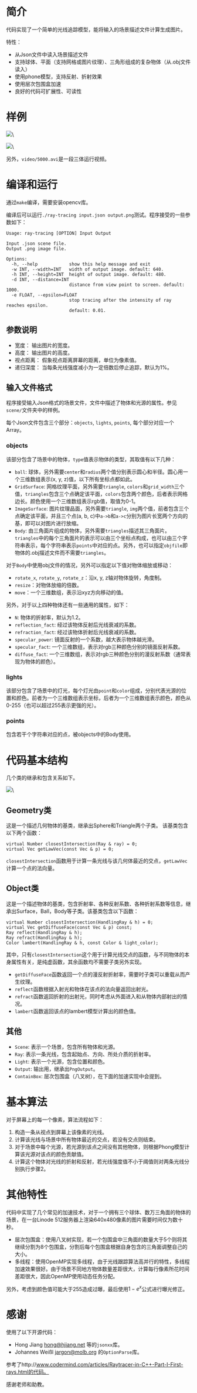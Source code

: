 # 简介

代码实现了一个简单的光线追踪模型，能将输入的场景描述文件计算生成图片。

特性：

- 从Json文件中读入场景描述文件
- 支持球体、平面（支持网格或图片纹理）、三角形组成的复杂物体（从.obj文件读入）
- 使用phone模型，支持反射、折射效果
- 使用层次包围盒加速
- 良好的代码可扩展性、可读性

# 样例

![](https://github.com/blahgeek/ray-tracing/raw/master/scene/scene1.png)\


![](https://github.com/blahgeek/ray-tracing/raw/master/scene/rose_heart.png)\


另外，`video/5000.avi`是一段三体运行视频。

# 编译和运行

通过`make`编译，需要安装opencv库。

编译后可以运行`./ray-tracing input.json output.png`测试。程序接受的一些参数如下：

    Usage: ray-tracing [OPTION] Input Output

    Input .json scene file.
    Output .png image file.

    Options:
      -h, --help            show this help message and exit
      -w INT, --width=INT   width of output image. default: 640.
      -h INT, --height=INT  height of output image. default: 480.
      -d INT, --distance=INT
                            distance from view point to screen. default: 1000.
      -e FLOAT, --epsilon=FLOAT
                            stop tracing after the intensity of ray reaches epsilon.
                            default: 0.01.

## 参数说明

- 宽度： 输出图片的宽度。
- 高度： 输出图片的高度。
- 视点距离： 假象视点距离屏幕的距离，单位为像素值。
- 递归深度： 当每条光线强度减小为一定倍数后停止追踪，默认为1%。

## 输入文件格式

程序接受输入Json格式的场景文件，文件中描述了物体和光源的属性。参见`scene/`文件夹中的样例。

每个Json文件包含三个部分：`objects`, `lights`, `points`, 每个部分对应一个Array。

### objects

该部分包含了场景中的物体，`type`值表示物体的类型，其取值有以下几种：

- `ball`: 球体，另外需要`center`和`radius`两个值分别表示圆心和半径。圆心用一个三维数组表示(x, y, z)值，以下所有坐标点都如此。
- `GridSurface`: 网格纹理平面，另外需要`triangle`, `colors`和`grid_width`三个值，`triangles`包含三个点确定该平面，`colors`包含两个颜色，后者表示网格边长。颜色使用一个三维数组表示rgb值，取值为0-1。
- `ImageSurface`: 图片纹理品面，另外需要`triangle`, `img`两个值，前者包含三个点确定该平面，并且三个点(a, b, c)中`a->b`和`a->c`分别为图片长宽两个方向的基，即可以对图片进行放缩。
- `Body`: 由三角面片组成的物体，另外需要`triangles`描述其三角面片。`triangles`中的每个三角面片的表示可以由三个坐标点构成，也可以由三个字符串表示，每个字符串表示`points`中对应的点。另外，也可以指定`objfile`即物体的.obj描述文件而不需要`triangles`。

对于`Body`中使用obj文件的情况，另外可以指定以下值对物体缩放或移动：

- `rotate_x`, `rotate_y`, `rotate_z`：沿x, y, z轴对物体旋转，角度制。
- `resize`：对物体放缩的倍数。
- `move`：一个三维数组，表示沿xyz方向移动的值。

另外，对于以上四种物体还有一些通用的属性，如下：

- `N`: 物体的折射率，默认为1.2。
- `reflection_fact`: 经过该物体反射后光线衰减的系数。
- `refraction_fact`: 经过该物体折射后光线衰减的系数。
- `specular_power`: 镜面反射的一个系数，越大表示物体越光滑。
- `specular_fact`: 一个三维数组，表示对rgb三种颜色分别的镜面反射系数。
- `diffuse_fact`: 一个三维数组，表示对rgb三种颜色分别的漫反射系数（通常表现为物体的颜色）。

### lights

该部分包含了场景中的灯光，每个灯光由`point`和`color`组成，分别代表光源的位置和颜色。前者为一个三维数组表示坐标，后者为一个三维数组表示颜色，颜色从0-255（也可以超过255表示更强的光）。

### points

包含若干个字符串对应的点，被objects中的Body使用。


# 代码基本结构

几个类的继承和包含关系如下。

![](https://github.com/blahgeek/ray-tracing/raw/master/doc/classes.png)\


## Geometry类

这是一个描述几何物体的基类，继承出Sphere和Triangle两个子类。 该基类包含以下两个函数：

    virtual Number closestIntersection(Ray & ray) = 0;
    virtual Vec getLawVec(const Vec & p) = 0;

`closestIntersection`函数用于计算一条光线与该几何体最近的交点，`getLawVec`计算一个点的法向量。

## Object类

这是一个描述物体的基类，包含折射率、各种反射系数、各种折射系数等信息，继承出Surface，Ball，Body等子类。该基类包含以下函数：

    virtual Number closestIntersection(HandlingRay & h) = 0;
    virtual Vec getDiffuseFace(const Vec & p) const;
    Ray reflect(HandlingRay & h);
    Ray refract(HandlingRay & h);
    Color lambert(HandlingRay & h, const Color & light_color);

其中，只有`closestIntersection`这个用于计算光线交点的函数，与不同物体的本身属性有关，是纯虚函数，其余函数均不需要子类另外实现。

- `getDiffuseFace`函数返回一个点的漫反射折射率，需要时子类可以重载从而产生纹理。
- `reflect`函数根据入射光和物体在该点的法向量返回出射光。
- `refract`函数返回折射的出射光，同时考虑从外面进入和从物体内部射出的情况。
- `lambert`函数返回该点的lambert模型计算出的颜色值。

## 其他

- `Scene`: 表示一个场景，包含所有物体和光源。
- `Ray`: 表示一条光线，包含起始点、方向、所处介质的折射率。
- `Light`: 表示一个光源，包含位置和颜色。
- `Output`: 输出用，继承出`PngOutput`。
- `ContainBox`: 层次包围盒（八叉树），在下面的加速实现中会提到。


# 基本算法

对于屏幕上的每一个像素，算法流程如下：

1. 构造一条从视点到屏幕上该像素的光线。
2. 计算该光线与场景中所有物体最近的交点，若没有交点则结束。
3. 对于场景中每个光源，若光源到该点之间没有其他物体，则根据Phong模型计算该光源对该点的颜色贡献值。
4. 计算这个物体对光线的折射和反射，若光线强度值不小于阈值则对两条光线分别执行步骤2。

# 其他特性

代码中实现了几个常见的加速技术，对于一个拥有三个球体、数万三角面的物体的场景，在一台Linode 512服务器上渲染640x480像素的图片需要时间仅为数十秒。

- 层次包围盒：使用八叉树实现，若一个包围盒中三角面的数量大于5个则将其继续分割为8个包围盒，分割后每个包围盒根据自身包含的三角面调整自己的大小。
- 多线程：使用OpenMP实现多线程，由于光线跟踪算法高并行的特性，多线程加速效果很好。由于场景不同地方物体数量差距很大，计算每行像素所花时间差距很大，因此OpenMP使用动态任务分配。

另外，考虑到颜色值可能大于255造成过曝，最后使用$1-e^x$公式进行曝光修正。

# 感谢

使用了以下开源代码：

- Hong Jiang <hong@hjiang.net> 等的`jsonxx`库。
- Johannes Weißl <jargon@molb.org> 的`OptionParse`库。

参考了http://www.codermind.com/articles/Raytracer-in-C++-Part-I-First-rays.html的代码。

感谢老师和助教。

